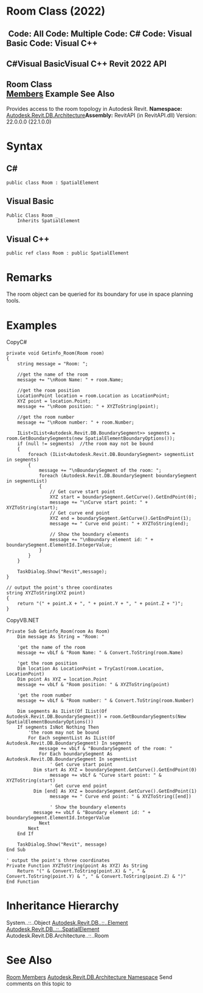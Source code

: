 # Room Class (2022)

﻿
 Code: All Code: Multiple Code: C# Code: Visual Basic Code: Visual C++   
---  
C#Visual BasicVisual C++
Revit 2022 API  
---  
Room Class  
[Members](21d28ce3-3c1a-43cd-9714-0fe7223c5636.md "Room Members") Example See Also  
---  
Provides access to the room topology in Autodesk Revit.
**Namespace:** [Autodesk.Revit.DB.Architecture](720f0c58-cb2b-4f13-374a-7348ed0a1cd3.md "Autodesk.Revit.DB.Architecture Namespace")**Assembly:** RevitAPI (in RevitAPI.dll) Version: 22.0.0.0 (22.1.0.0)
# Syntax
C#  
---  
```text
public class Room : SpatialElement
```
  
Visual Basic  
---  
```text
Public Class Room _
	Inherits SpatialElement
```
  
Visual C++  
---  
```text
public ref class Room : public SpatialElement
```
  
# Remarks
The room object can be queried for its boundary for use in space planning tools.
# Examples
CopyC#
```text
private void Getinfo_Room(Room room)
{
    string message = "Room: ";

    //get the name of the room
    message += "\nRoom Name: " + room.Name;

    //get the room position
    LocationPoint location = room.Location as LocationPoint;
    XYZ point = location.Point;
    message += "\nRoom position: " + XYZToString(point);

    //get the room number
    message += "\nRoom number: " + room.Number;

    IList<IList<Autodesk.Revit.DB.BoundarySegment>> segments = room.GetBoundarySegments(new SpatialElementBoundaryOptions());
    if (null != segments)  //the room may not be bound
    {
        foreach (IList<Autodesk.Revit.DB.BoundarySegment> segmentList in segments)
        {
            message += "\nBoundarySegment of the room: ";
            foreach (Autodesk.Revit.DB.BoundarySegment boundarySegment in segmentList)
            {
                // Get curve start point
                XYZ start = boundarySegment.GetCurve().GetEndPoint(0);
                message += "\nCurve start point: " + XYZToString(start);
                // Get curve end point
                XYZ end = boundarySegment.GetCurve().GetEndPoint(1);
                message += " Curve end point: " + XYZToString(end);

                // Show the boundary elements
                message += "\nBoundary element id: " + boundarySegment.ElementId.IntegerValue;
            }
        }
    }

    TaskDialog.Show("Revit",message);
}

// output the point's three coordinates
string XYZToString(XYZ point)
{
    return "(" + point.X + ", " + point.Y + ", " + point.Z + ")";
}
```

CopyVB.NET
```text
Private Sub Getinfo_Room(room As Room)
    Dim message As String = "Room: "

    'get the name of the room
    message += vbLf & "Room Name: " & Convert.ToString(room.Name)

    'get the room position
    Dim location As LocationPoint = TryCast(room.Location, LocationPoint)
    Dim point As XYZ = location.Point
    message += vbLf & "Room position: " & XYZToString(point)

    'get the room number
    message += vbLf & "Room number: " & Convert.ToString(room.Number)

    Dim segments As IList(Of IList(Of Autodesk.Revit.DB.BoundarySegment)) = room.GetBoundarySegments(New SpatialElementBoundaryOptions())
    If segments IsNot Nothing Then
        'the room may not be bound
        For Each segmentList As IList(Of Autodesk.Revit.DB.BoundarySegment) In segments
            message += vbLf & "BoundarySegment of the room: "
            For Each boundarySegment As Autodesk.Revit.DB.BoundarySegment In segmentList
                ' Get curve start point
          Dim start As XYZ = boundarySegment.GetCurve().GetEndPoint(0)
                message += vbLf & "Curve start point: " & XYZToString(start)
                ' Get curve end point
          Dim [end] As XYZ = boundarySegment.GetCurve().GetEndPoint(1)
                message += " Curve end point: " & XYZToString([end])

                ' Show the boundary elements
          message += vbLf & "Boundary element id: " + boundarySegment.ElementId.IntegerValue
            Next
        Next
    End If

    TaskDialog.Show("Revit", message)
End Sub

' output the point's three coordinates
Private Function XYZToString(point As XYZ) As String
    Return "(" & Convert.ToString(point.X) & ", " & Convert.ToString(point.Y) & ", " & Convert.ToString(point.Z) & ")"
End Function
```

# Inheritance Hierarchy
System..::..Object [Autodesk.Revit.DB..::..Element](eb16114f-69ea-f4de-0d0d-f7388b105a16.md "Element Class") [Autodesk.Revit.DB..::..SpatialElement](e73594e8-23aa-899f-82fb-3490def8ece2.md "SpatialElement Class") Autodesk.Revit.DB.Architecture..::..Room
# See Also
[Room Members](21d28ce3-3c1a-43cd-9714-0fe7223c5636.md "Room Members")
[Autodesk.Revit.DB.Architecture Namespace](720f0c58-cb2b-4f13-374a-7348ed0a1cd3.md "Autodesk.Revit.DB.Architecture Namespace")
Send comments on this topic to 